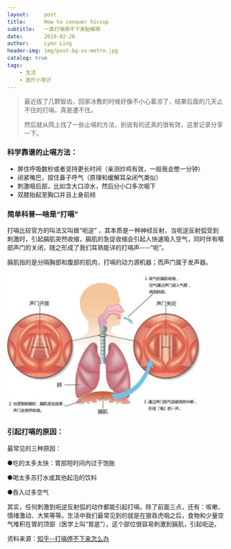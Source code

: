 ```yaml
---
layout:     post
title:      How to conquer hiccup
subtitle:   一直打嗝停不下来點解啊
date:       2019-02-20
author:     Lyon Ling
header-img: img/post-bg-os-metro.jpg
catalog: true
tags:
    - 生活
    - 医疗小常识
---
```


> 最近拔了几颗智齿，回家冰敷的时候好像不小心着凉了，结果后面的几天止不住的打嗝，真是遭不住。
>
> 然后就从网上找了一些止嗝的方法，别说有的还真的很有效，这里记录分享一下。

### 科学靠谱的止嗝方法：

* 屏住呼吸数秒或者坚持更长时间（亲测炒鸡有效，一般我会憋一分钟）
* 闭紧嘴巴，捏住鼻子呼气（原理和缓解耳朵闭气类似）
* 刺激咽后部，比如含大口凉水，然后分小口多次咽下
* 双膝抬起至胸口并且上身前倾

### 简单科普—啥是“打嗝”

打嗝比较官方的叫法又叫做“呃逆” ，其本质是一种神经反射，当呃逆反射弧受到刺激时，引起膈肌突然收缩，膈肌的急促收缩会引起人快速吸入空气，同时伴有喉部声门的关闭，随之形成了我们耳熟能详的打嗝声----“呃”。

膈肌指的是分隔胸部和腹部的肌肉，打嗝的动力源机器；而声门属于发声器。

<img src="../img/illustration/20190220-hiccup.jpg" width="450"/>

### 引起打嗝的原因：

最常见的三种原因：

●吃的太多太快：胃部短时间内过于饱胀

●喝太多苏打水或其他起泡的饮料

●吞入过多空气

其实，任何刺激到呃逆反射弧的动作都能引起打嗝，除了前面三点，还有：咳嗽、情绪激动、大笑等等。生活中我们最常见到的就是在狼吞虎咽之后，食物和少量空气堆积在胃的顶部（医学上叫“胃底”），这个部位很容易刺激到膈肌，引起呃逆。

资料来源：[知乎--打嗝停不下来怎么办](https://zhuanlan.zhihu.com/p/30654542)